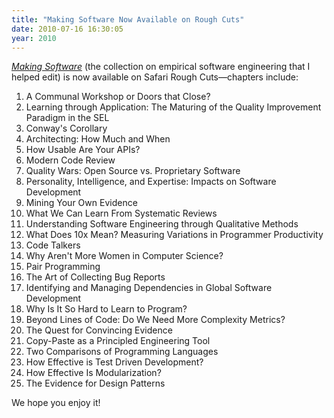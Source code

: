 ```yaml
---
title: "Making Software Now Available on Rough Cuts"
date: 2010-07-16 16:30:05
year: 2010
---
```

<a href="http://my.safaribooksonline.com/9780596808310"><em>Making Software</em></a> (the collection on empirical software engineering that I helped edit) is now available on Safari Rough Cuts—chapters include:
<ol>
  <li>A Communal Workshop or Doors that Close?</li>
  <li>Learning through Application: The Maturing of the Quality Improvement Paradigm in the SEL</li>
  <li>Conway's Corollary</li>
  <li>Architecting: How Much and When</li>
  <li>How Usable Are Your APIs?</li>
  <li>Modern Code Review</li>
  <li>Quality Wars: Open Source vs. Proprietary Software</li>
  <li>Personality, Intelligence, and Expertise: Impacts on Software Development</li>
  <li>Mining Your Own Evidence</li>
  <li>What We Can Learn From Systematic Reviews</li>
  <li>Understanding Software Engineering through Qualitative Methods</li>
  <li>What Does 10x Mean? Measuring Variations in Programmer Productivity</li>
  <li>Code Talkers</li>
  <li>Why Aren't More Women in Computer Science?</li>
  <li>Pair Programming</li>
  <li>The Art of Collecting Bug Reports</li>
  <li>Identifying and Managing Dependencies in Global Software Development</li>
  <li>Why Is It So Hard to Learn to Program?</li>
  <li>Beyond Lines of Code: Do We Need More Complexity Metrics?</li>
  <li>The Quest for Convincing Evidence</li>
  <li>Copy-Paste as a Principled Engineering Tool</li>
  <li>Two Comparisons of Programming Languages</li>
  <li>How Effective is Test Driven Development?</li>
  <li>How Effective Is Modularization?</li>
  <li>The Evidence for Design Patterns</li>
</ol>
We hope you enjoy it!
